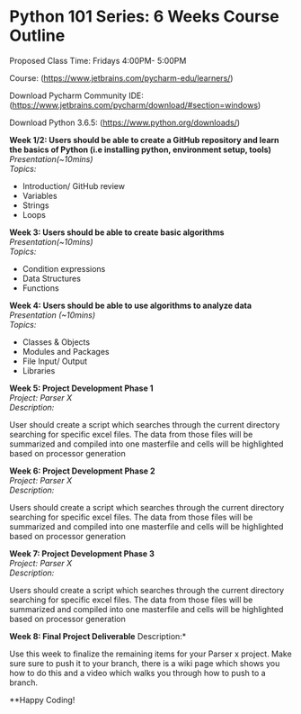 # Python 101 Series: 6 Weeks Course Outline  

Proposed Class Time: Fridays 4:00PM- 5:00PM  

Course: (https://www.jetbrains.com/pycharm-edu/learners/)  

Download Pycharm Community IDE:  (https://www.jetbrains.com/pycharm/download/#section=windows)  

Download Python 3.6.5:  (https://www.python.org/downloads/)  
  
  
**Week 1/2: Users should be able to create a GitHub repository and learn the basics of Python (i.e installing python, environment setup, tools)**  
*Presentation(~10mins)  
Topics:*
- Introduction/ GitHub review
- Variables
- Strings
- Loops  

**Week 3: Users should be able to create basic algorithms**  
*Presentation(~10mins)  
Topics:*
- Condition expressions
- Data Structures 
- Functions

**Week 4: Users should be able to use algorithms to analyze data**  
*Presentation (~10mins)  
Topics:*
- Classes & Objects
- Modules and Packages 
- File Input/ Output
- Libraries  

**Week 5: Project Development Phase 1**  
*Project: Parser X  
Description:*  

User should create a script which searches through the current directory searching for specific excel files. The data from those files will be summarized and compiled into one masterfile and cells will be highlighted based on processor generation  

**Week 6: Project Development Phase 2**  
*Project: Parser X  
Description:*  

Users should create a script which searches through the current directory searching for specific excel files. The data from those files will be summarized and compiled into one masterfile and cells will be highlighted based on processor generation  

**Week 7: Project Development Phase 3**  
*Project: Parser X  
Description:*  

Users should create a script which searches through the current directory searching for specific excel files. The data from those files will be summarized and compiled into one masterfile and cells will be highlighted based on processor generation

**Week 8: Final Project Deliverable**
Description:*

Use this week to finalize the remaining items for your Parser x project. Make sure sure to push it to your branch, there is a wiki page which shows you how to do this and a video which walks you through how to push to a branch.

**Happy Coding!
